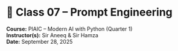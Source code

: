 # 🌟 Class 07 – Prompt Engineering  

**Course:** PIAIC – Modern AI with Python (Quarter 1)  
**Instructor(s):** Sir Aneeq & Sir Hamza  
**Date:** September 28, 2025  

